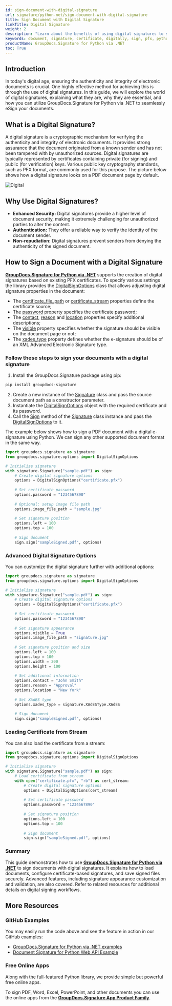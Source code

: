 ```yaml
---
id: sign-document-with-digital-signature
url: signature/python-net/sign-document-with-digital-signature
title: Sign Document with Digital Signature
linkTitle: Digital Signature
weight: 2
description: "Learn about the benefits of using digital signatures to sign documents securely. Discover how to add programmatically digital signatures in Python with step-by-step instructions."
keywords: document, signature, certificate, digitally, sign, pfx, python, python digital signature
productName: GroupDocs.Signature for Python via .NET
toc: True
---
```


## Introduction

In today's digital age, ensuring the authenticity and integrity of electronic documents is crucial. One highly effective method for achieving this is through the use of digital signatures. In this guide, we will explore the world of digital signatures, explaining what they are, why they are essential, and how you can utilize GroupDocs.Signature for Python via .NET to seamlessly eSign your documents.

## What is a Digital Signature?

A digital signature is a cryptographic mechanism for verifying the authenticity and integrity of electronic documents. It provides strong assurance that the document originated from a known sender and has not been tampered with by unauthorized sources. Digital signatures are typically represented by certificates containing private (for signing) and public (for verification) keys. Various public key cryptography standards, such as PFX format, are commonly used for this purpose.
The picture below shows how a digital signature looks on a PDF document page by default.

![Digital](/signature/python-net/images/esign-document-with-digital-signature.png)

## Why Use Digital Signatures?

- **Enhanced Security:** Digital signatures provide a higher level of document security, making it extremely challenging for unauthorized parties to alter the content.
- **Authentication:** They offer a reliable way to verify the identity of the document sender.
- **Non-repudiation:** Digital signatures prevent senders from denying the authenticity of the signed document.

## How to Sign a Document with a Digital Signature

**[GroupDocs.Signature for Python via .NET](https://products.groupdocs.com/signature/python-net)** supports the creation of digital signatures based on existing PFX certificates. To specify various settings the library provides the [DigitalSignOptions](https://reference.groupdocs.com/signature/python-net/groupdocs.signature.options/digitalsignoptions/) class that allows adjusting digital signature properties in the document:

* The [certificate_file_path](https://reference.groupdocs.com/signature/python-net/groupdocs.signature.options/digitalsignoptions/certificate_file_path/) or [certificate_stream](https://reference.groupdocs.com/signature/python-net/groupdocs.signature.options/digitalsignoptions/certificate_stream/) properties define the certificate source;
* The [password](https://reference.groupdocs.com/signature/python-net/groupdocs.signature.options/digitalsignoptions/password/) property specifies the certificate password;
* The [contact](https://reference.groupdocs.com/signature/python-net/groupdocs.signature.options/digitalsignoptions/contact/), [reason](https://reference.groupdocs.com/signature/python-net/groupdocs.signature.options/digitalsignoptions/reason/) and [location](https://reference.groupdocs.com/signature/python-net/groupdocs.signature.options/digitalsignoptions/location/) properties specify additional descriptions;
* The [visible](https://reference.groupdocs.com/signature/python-net/groupdocs.signature.options/digitalsignoptions/visible/) property specifies whether the signature should be visible on the document page or not;
* The [xades_type](https://reference.groupdocs.com/signature/python-net/groupdocs.signature.options/digitalsignoptions/xades_type/) property defines whether the e-signature should be of an XML Advanced Electronic Signature type.

### Follow these steps to sign your documents with a digital signature

1. Install the GroupDocs.Signature package using pip:
```bash
pip install groupdocs-signature
```

2. Create a new instance of the [Signature](https://reference.groupdocs.com/signature/python-net/groupdocs.signature/signature) class and pass the source document path as a constructor parameter.
3. Instantiate the [DigitalSignOptions](https://reference.groupdocs.com/signature/python-net/groupdocs.signature.options/digitalsignoptions/) object with the required certificate and its password.
4. Call the [Sign](https://reference.groupdocs.com/signature/python-net/groupdocs.signature/signature/sign/) method of the [Signature](https://reference.groupdocs.com/signature/python-net/groupdocs.signature/signature) class instance and pass the [DigitalSignOptions](https://reference.groupdocs.com/signature/python-net/groupdocs.signature.options/digitalsignoptions/) to it.

The example below shows how to sign a PDF document with a digital e-signature using Python. We can sign any other supported document format in the same way.

```python
import groupdocs.signature as signature
from groupdocs.signature.options import DigitalSignOptions

# Initialize signature
with signature.Signature("sample.pdf") as sign:
    # Create digital signature options
    options = DigitalSignOptions("certificate.pfx")
    
    # Set certificate password
    options.password = "1234567890"
    
    # Optional: setup image file path
    options.image_file_path = "sample.jpg"
    
    # Set signature position
    options.left = 100
    options.top = 100
    
    # Sign document
    sign.sign("sampleSigned.pdf", options)
```

### Advanced Digital Signature Options

You can customize the digital signature further with additional options:

```python
import groupdocs.signature as signature
from groupdocs.signature.options import DigitalSignOptions

# Initialize signature
with signature.Signature("sample.pdf") as sign:
    # Create digital signature options
    options = DigitalSignOptions("certificate.pfx")
    
    # Set certificate password
    options.password = "1234567890"
    
    # Set signature appearance
    options.visible = True
    options.image_file_path = "signature.jpg"
    
    # Set signature position and size
    options.left = 100
    options.top = 100
    options.width = 200
    options.height = 100
    
    # Set additional information
    options.contact = "John Smith"
    options.reason = "Approval"
    options.location = "New York"
    
    # Set XAdES type
    options.xades_type = signature.XAdESType.XAdES
    
    # Sign document
    sign.sign("sampleSigned.pdf", options)
```

### Loading Certificate from Stream

You can also load the certificate from a stream:

```python
import groupdocs.signature as signature
from groupdocs.signature.options import DigitalSignOptions

# Initialize signature
with signature.Signature("sample.pdf") as sign:
    # Load certificate from stream
    with open("certificate.pfx", "rb") as cert_stream:
        # Create digital signature options
        options = DigitalSignOptions(cert_stream)
        
        # Set certificate password
        options.password = "1234567890"
        
        # Set signature position
        options.left = 100
        options.top = 100
        
        # Sign document
        sign.sign("sampleSigned.pdf", options)
```

### Summary
This guide demonstrates how to use [**GroupDocs.Signature for Python via .NET**](https://products.groupdocs.com/signature/python-net) to sign documents with digital signatures. It explains how to load documents, configure certificate-based signatures, and save signed files securely. Advanced features, including signature appearance customization and validation, are also covered. Refer to related resources for additional details on digital signing workflows.

<!-- ### Advanced Usage Topics

To learn more about document eSign features, please refer to the [advanced usage section]({{< ref "signature/python-net/developer-guide/advanced-usage/_index.md" >}}). -->
## More Resources

### GitHub Examples

You may easily run the code above and see the feature in action in our GitHub examples:

* [GroupDocs.Signature for Python via .NET examples](https://github.com/groupdocs-signature/GroupDocs.Signature-for-Python-via-.NET)
* [Document Signature for Python Web API Example](https://github.com/groupdocs-signature/GroupDocs.Signature-for-Python-via-.NET-Web-API)

### Free Online Apps

Along with the full-featured Python library, we provide simple but powerful free online apps.

To sign PDF, Word, Excel, PowerPoint, and other documents you can use the online apps from the **[GroupDocs.Signature App Product Family](https://products.groupdocs.app/signature/family)**.
